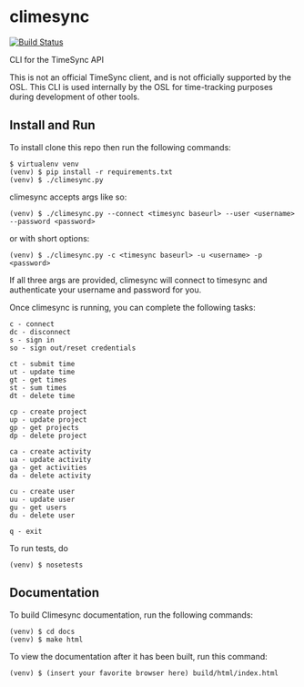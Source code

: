 # climesync

[![Build Status](https://travis-ci.org/osuosl/climesync.svg?branch=master)](https://travis-ci.org/osuosl/climesync)

CLI for the TimeSync API

This is not an official TimeSync client, and is not officially supported by the
OSL. This CLI is used internally by the OSL for time-tracking purposes during
development of other tools.

Install and Run
---------------

To install clone this repo then run the following commands:

```
$ virtualenv venv
(venv) $ pip install -r requirements.txt
(venv) $ ./climesync.py
```

climesync accepts args like so:

```
(venv) $ ./climesync.py --connect <timesync baseurl> --user <username> --password <password>
```

or with short options:

```
(venv) $ ./climesync.py -c <timesync baseurl> -u <username> -p <password>
```

If all three args are provided, climesync will connect to timesync and
authenticate your username and password for you.
    

Once climesync is running, you can complete the following tasks:

```
c - connect
dc - disconnect
s - sign in
so - sign out/reset credentials

ct - submit time
ut - update time
gt - get times
st - sum times
dt - delete time

cp - create project
up - update project
gp - get projects
dp - delete project

ca - create activity
ua - update activity
ga - get activities
da - delete activity

cu - create user
uu - update user
gu - get users
du - delete user

q - exit
```

To run tests, do

```
(venv) $ nosetests
```

Documentation
-------------

To build Climesync documentation, run the following commands:

```
(venv) $ cd docs
(venv) $ make html
```

To view the documentation after it has been built, run this command:

```
(venv) $ (insert your favorite browser here) build/html/index.html
```
